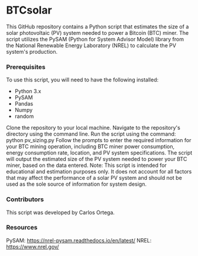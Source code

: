 # BTCsolar

This GitHub repository contains a Python script that estimates the size of a solar photovoltaic (PV) system needed to power a Bitcoin (BTC) miner. The script utilizes the PySAM (Python for System Advisor Model) library from the National Renewable Energy Laboratory (NREL) to calculate the PV system's production.

### Prerequisites

To use this script, you will need to have the following installed:

* Python 3.x
* PySAM
* Pandas
* Numpy
* random

Clone the repository to your local machine.
Navigate to the repository's directory using the command line.
Run the script using the command: python pv_sizing.py
Follow the prompts to enter the required information for your BTC mining operation, including BTC miner power consumption, energy consumption rate, location, and PV system specifications.
The script will output the estimated size of the PV system needed to power your BTC miner, based on the data entered.
Note: This script is intended for educational and estimation purposes only. It does not account for all factors that may affect the performance of a solar PV system and should not be used as the sole source of information for system design.

### Contributors

This script was developed by Carlos Ortega.

### Resources

PySAM: https://nrel-pysam.readthedocs.io/en/latest/
NREL: https://www.nrel.gov/
